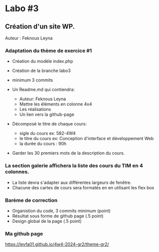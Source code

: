 # Labo #3
## Création d'un site WP.

Auteur : Feknous Leyna

### Adaptation du thème de exercice #1
- Création du modèle index.php
- Création de la branche labo3
- minimum 3 commits
- Un Readme.md qui contiendra:
    - Auteur: Feknous Leyna
    - Mettre les éléments en colonne 4x4
    - Les réalisations
    - Un lien vers la github-page
- Décomposé le titre de chaque cours:
    - sigle du cours ex: 582-4W4
    - le titre du cours  ex: Conception d'interface et développement Web
    - la durée du cours : 90h

- Garder les 30 premiers mots de la description du cours.

### La section galerie affichera la liste des cours du TIM en 4 colonnes.
- La liste devra s'adapter aux différentes largeurs de fenêtre.
- Chacune des cartes de cours sera formatés en en utilisant les flex box

### Barème de correction
- Organistion du code, 3 commits minimum (point)
- Résultat sous forme de github page (.5 point)
- Design global de la page (.5 point)


### Ma github page
https://leyfa01.github.io/4w4-2024-gr2/theme-gr2/

